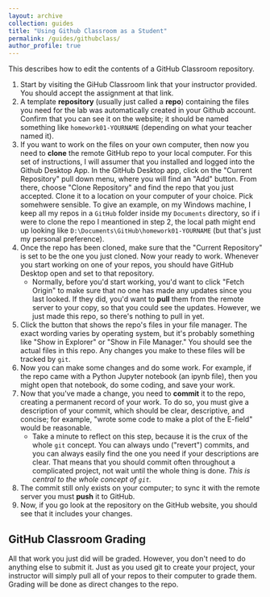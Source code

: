 ```yaml
---
layout: archive
collection: guides
title: "Using Github Classroom as a Student"
permalink: /guides/githubclass/
author_profile: true
---
```

This describes how to edit the contents of a GitHub Classroom repository.

1. Start by visiting the GiHub Classroom link that your instructor provided. You should accept the assignment at that link.
2. A template **repository** (usually just called a **repo**) containing the files you need for the lab was automatically created in your Github account. Confirm that you can see it on the website; it should be named something like ``homework01-YOURNAME`` (depending on what your teacher named it).
3. If you want to work on the files on your own computer, then now you need to **clone** the remote GitHub repo to your local computer. For this set of instructions, I will assumer that you installed and logged into the Github Desktop App. In the GitHub Desktop app, click on the "Current Repository" pull down menu, where you will find an "Add" button. From there, choose "Clone Repository" and find the repo that you just accepted. Clone it to a location on your computer of your choice. Pick somehwere sensible. To give an example, on my Windows machine, I keep all my repos in a ``GitHub`` folder inside my ``Documents`` directory, so if i were to clone the repo I meantioned in step 2, the local path might end up looking like ``D:\Documents\GitHub\homework01-YOURNAME`` (but that's just my personal preference). 
4. Once the repo has been cloned, make sure that the "Current Repository" is set to be the one you just cloned. Now your ready to work. Whenever you start working on one of your repos, you should have GitHub Desktop open and set to that repository.
    - Normally, before you'd start working, you'd want to click "Fetch Origin" to make sure that no one has made any updates since you last looked. If they did, you'd want to **pull** them from the remote server to your copy, so that you could see the updates. However, we just made this repo, so there's nothing to pull in yet.
5. Click the button that shows the repo's files in your file manager. The exact wording varies by operating system, but it's probably something like "Show in Explorer" or "Show in File Manager." You should see the actual files in this repo. Any changes you make to these files will be tracked by ``git``. 
6. Now you can make some changes and do some work. For example, if the repo came with a Python Jupyter notebook (an ipynb file), then you might open that notebook, do some coding, and save your work.
7. Now that you've made a change, you need to **commit** it to the repo, creating a permanent record of your work. To do so, you must give a description of your commit, which should be clear, descriptive, and concise; for example, "wrote some code to make a plot of the E-field" would be reasonable.
    - Take a minute to reflect on this step, because it is the crux of the whole ``git`` concept. You can always undo ("revert") commits, and you can always easily find the one you need if your descriptions are clear. That means that you should commit often throughout a complicated project, not wait until the whole thing is done. *This is central to the whole concept of ``git``.*
8. The commit still only exists on your computer; to sync it with the remote server you must **push** it to GitHub. 
9. Now, if you go look at the repository on the GitHub website, you should see that it includes your changes.
    
## GitHub Classroom Grading
All that work you just did will be graded. However, you don't need to do anything else to submit it. Just as you used git to create your project, your instructor will simply pull all of your repos to their computer to grade them. Grading will be done as direct changes to the repo. 
